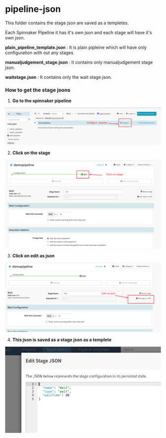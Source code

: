 # pipeline-json


This folder contains the stage json are saved as a templetes.

Each Spinnaker Pipeline it has it's own json and each stage will have it's own json. 

**plain_pipeline_template.json**  : It is plain pipleine which will have only configuration with out any stages

**manualjudgement_stage.json** : It contains only manualjudgement stage json.

**waitstage.json** : It contains only the wait stage json.

### How to get the stage jsons

1. **Go to the spinnaker pipeline**

  ![pipeline](../pics/pipeline.png)
  
2. **Click on the stage**

  ![stageclick](../pics/stageclick.png)

3. **Click on edit as json**

  ![editjson](../pics/editjson.png)

4. **This json is saved as a stage json as a templete**

  ![editjson](../pics/stagejson.png)

